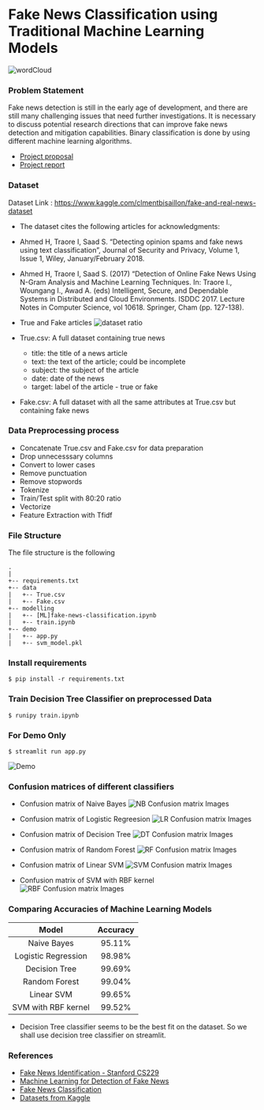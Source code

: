 # Fake News Classification using Traditional Machine Learning Models
![wordCloud](Image/word_cloud.png)

### Problem Statement  

Fake news detection is still in the early age of development, and there are still many challenging issues that need further investigations. It is necessary to discuss potential research directions that can improve fake news detection and mitigation capabilities. Binary classification is done by using different machine learning algorithms.

* [Project proposal](Image/proposal.pdf)
* [Project report](Image/report.pdf)

### Dataset 

Dataset Link : https://www.kaggle.com/clmentbisaillon/fake-and-real-news-dataset

- The dataset cites the following articles for acknowledgments: 
 - Ahmed H, Traore I, Saad S. “Detecting opinion spams and fake news using text classification”,  Journal of Security and Privacy, Volume 1, Issue 1, Wiley, January/February 2018. 
 - Ahmed H, Traore I, Saad S. (2017) “Detection of Online Fake News Using N-Gram Analysis and  Machine Learning Techniques. In: Traore I., Woungang I., Awad A. (eds) Intelligent, Secure, and  Dependable Systems in Distributed and Cloud Environments. ISDDC 2017. Lecture Notes in  Computer Science, vol 10618. Springer, Cham (pp. 127-138). 

- True and Fake articles 
![dataset ratio](Image/TFratio.png)

* True.csv: A full dataset containing true news
  * title: the title of a news article
  * text: the text of the article; could be incomplete
  * subject: the subject of the article 
  * date: date of the news
  * target: label of the article - true or fake

* Fake.csv: A full dataset with all the same attributes at True.csv but containing fake news

### Data Preprocessing process
  
  * Concatenate True.csv and Fake.csv for data preparation
  * Drop unnecesssary columns
  * Convert to lower cases
  * Remove punctuation
  * Remove stopwords
  * Tokenize
  * Train/Test split with 80:20 ratio
  * Vectorize
  * Feature Extraction with Tfidf

### File Structure
The file structure is the following
```
.
|
+-- requirements.txt
+-- data
|   +-- True.csv
|   +-- Fake.csv
+-- modelling
|   +-- [ML]fake-news-classification.ipynb
|   +-- train.ipynb
+-- demo
|   +-- app.py
|   +-- svm_model.pkl
```

### Install requirements
```{r, engine='bash', count_lines}
$ pip install -r requirements.txt
```

### Train Decision Tree Classifier on preprocessed Data

```{r, engine='bash', count_lines}
$ runipy train.ipynb
```
### For Demo Only

```{r, engine='bash', count_lines}
$ streamlit run app.py
```
![Demo](Image/Demo.gif)

### Confusion matrices of different classifiers

- Confusion matrix of Naive Bayes
![NB Confusion matrix Images](Image/nb.png)

- Confusion matrix of Logistic Regreesion
![LR Confusion matrix Images](Image/lr.png)

- Confusion matrix of Decision Tree
![DT Confusion matrix Images](Image/dt.png)

- Confusion matrix of Random Forest
![RF Confusion matrix Images](Image/rf.png)

- Confusion matrix of Linear SVM
![SVM Confusion matrix Images](Image/svm.png)

- Confusion matrix of SVM with RBF kernel
![RBF Confusion matrix Images](Image/rbf.png)


### Comparing Accuracies of Machine Learning Models

| Model                     | Accuracy     |
|:-------------------------:|:------------:|
| Naive Bayes               | 95.11%       |
| Logistic Regression       | 98.98%       |
| Decision Tree             | 99.69%       |
| Random Forest             | 99.04%       |
| Linear SVM                | 99.65%       |
| SVM with RBF kernel       | 99.52%       |

- Decision Tree classifier seems to be the best fit on the dataset. So we shall use decision tree classifier on streamlit. 

### References

  * [Fake News Identification - Stanford CS229](http://cs229.stanford.edu/proj2017/final-reports/5244348.pdf)
  * [Machine Learning for Detection of Fake News](https://dspace.mit.edu/bitstream/handle/1721.1/119727/1078649610-MIT.pdf)
  * [Fake News Classification](https://github.com/SauravMaheshkar/Fake-News-Classification)
  * [Datasets from Kaggle](https://www.kaggle.com/clmentbisaillon/fake-and-real-news-dataset)
